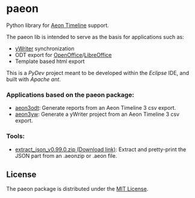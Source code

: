 # paeon
Python library for [Aeon Timeline](https://www.aeontimeline.com) support.

The paeon lib is intended to serve as the basis for applications such as:
- [yWriter](http://www.spacejock.com/yWriter7.html) synchronization
- ODT export for [OpenOffice](https://www.openoffice.org)/[LibreOffice](https://www.libreoffice.org)
- Template based html export

This is a *PyDev* project meant to be developed within the *Eclipse* IDE, and built with *Apache ant*.

### Applications based on the paeon package:

- [aeon3odt](https://peter88213.github.io/aeon3odt/): Generate reports from an Aeon Timeline 3 csv export.
- [aeon3yw](https://peter88213.github.io/aeon3yw/): Generate a yWriter project from an Aeon Timeline 3 csv export.

### Tools:

- [extract_json_v0.99.0.zip (Download link)](https://raw.githubusercontent.com/peter88213/paeon/main/dist/extract_json_v0.99.0.zip): Extract and pretty-print the JSON part from an .aeonzip or .aeon file.


## License

The paeon package is distributed under the [MIT License](http://www.opensource.org/licenses/mit-license.php).
